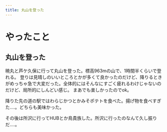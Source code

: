 ```yaml
---
title: 丸山を登った
---
```


# やったこと

## 丸山を登った

暁丸と芦ケ久保に行って丸山を登った。標高963mの山で、1時間半くらいで登れる。
登りは見晴しのいいところとかが多くて良かったのだけど、降りるときがめっちゃ急で大変だった。全体的にはそんなにすごく疲れるわけじゃないのだけど、局所的にしんどい感じ。
まあでも楽しかったのでok。

降りた先の道の駅ではわらじかつとかみそポテトを食べた。揚げ物を食べすぎた‥‥。どちらも美味かった。

その後は所沢に行ってHUBとか鳥貴族した。所沢に行ったのなんて久し振りだ‥‥。

